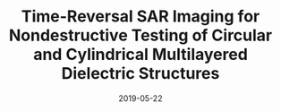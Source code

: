 ---
draft: false
doi: 10.1109/TIM.2019.2918371
title: Time-Reversal SAR Imaging for Nondestructive Testing of Circular and Cylindrical Multilayered Dielectric Structures


publication_types:
  - "article-journal"
authors:
  - Baolong Wu
  - Yuan Gao
  - Jaime Laviada
  - Mohammad Tayeb Al Qaseer
  - Reza Zoughi
publication: In *IEEE Transactions on Instrumentation and Measurement*
publication_short: In *IEEE Transactions on Instrumentation and Measurement*
featured: false
image:
  filename: featured
  focal_point: Smart
  preview_only: false
date: 2019-05-22
---